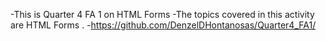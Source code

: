 -This is Quarter 4 FA 1 on HTML Forms
-The topics covered in this activity are HTML Forms .
-https://github.com/DenzelDHontanosas/Quarter4_FA1/
